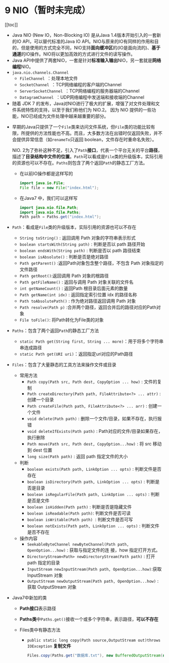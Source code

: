 # 9 NIO（暂时未完成）

[[toc]]

*   Java NIO (New IO，Non-Blocking IO) 是从Java 1.4版本开始引入的一套新的IO API，可以替代标准的Java IO API。NIO与原来的IO有同样的作用和目的，但是使用的方式完全不同，NIO支持**面向缓冲区**的(IO是面向流的)、**基于通道**的IO操作。NIO将以更加高效的方式进行文件的读写操作。
*   Java API中提供了两套NIO，一套是针对**标准输入输出**NIO，另一套就是**网络编程**NIO。
*   `java.nio.channels.Channel`
    *   `FileChannel `：处理本地文件 
    *   `SocketChannel `：TCP网络编程的客户端的Channel 
    *   `ServerSocketChannel `：TCP网络编程的服务器端的Channel 
    *   `DatagramChannel `：UDP网络编程中发送端和接收端的Channel 
*   随着 JDK 7 的发布，Java对NIO进行了极大的扩展，增强了对文件处理和文件系统特性的支持，以至于我们称他们为 NIO.2。 因为 NIO 提供的一些功能，NIO已经成为文件处理中越来越重要的部分。

-   早期的Java只提供了一个`File`类来访问文件系统，但`File`类的功能比较有限，所提供的方法性能也不高。而且，大多数方法在出错时仅返回失败，并不会提供异常信息（如`renameTo`只返回 boolean，文件存在时重命名失败）。

    NIO. 2为了弥补这种不足，引入了`Path`**接口**，代表一个平台无关的平台**路径**，描述了**目录结构中文件的位置**。`Path`可以看成是`File`类的升级版本，实际引用的资源也可以不存在。`Paths`则包含了两个返回`Path`的静态工厂方法。

    -   在以前IO操作都是这样写的

        ```java
        import java.io.File;
        File file = new File("index.html");
        ```

    *   在Java7 中，我们可以这样写

        ```java
        import java.nio.file.Path;
        import java.nio.file.Paths;
        Path path = Paths.get("index.html");		
        ```

        

-   `Path`：看成是`File`类的升级版本，实际引用的资源也可以不存在

    -   `String toString()` : 返回调用 Path 对象的字符串表示形式
    -   `boolean startsWith(String path)` : 判断是否以 path 路径开始
    -   `boolean endsWith(String path)` : 判断是否以 path 路径结束
    -   `boolean isAbsolute()` : 判断是否是绝对路径
    -   `Path getParent()` :返回Path对象包含整个路径，不包含 Path 对象指定的文件路径 
    -   `Path getRoot()`:返回调用 Path 对象的根路径
    -   `Path getFileName()` : 返回与调用 Path 对象关联的文件名
    -   `int getNameCount()` : 返回Path 根目录后面元素的数量
    -   `Path getName(int idx)` : 返回指定索引位置 idx 的路径名称
    -   `Path toAbsolutePath()` : 作为绝对路径返回调用 Path 对象
    -   `Path resolve(Path p)` :合并两个路径，返回合并后的路径对应的Path对象
    -   `File toFile()`: 将Path转化为File类的对象 

-   `Paths`：包含了两个返回`Path`的静态工厂方法

    -   `static Path get(String first, String ... more)`：用于将多个字符串串连成路径 
    -   `static Path get(URI uri)`：返回指定uri对应的Path路径 

-   `Files`：包含了大量静态的工具方法来操作文件或目录

    -   常用方法
        -   `Path copy(Path src, Path dest, CopyOption ... how)` : 文件的复制
        -   `Path createDirectory(Path path, FileAttribute<?> ... attr)` : 创建一个目录
        -   `Path createFile(Path path, FileAttribute<?> ... arr)` : 创建一个文件
        -   `void delete(Path path)` : 删除一个文件/目录，如果不存在，执行报错
        -   `void deleteIfExists(Path path)` : Path对应的文件/目录如果存在，执行删除
        -   `Path move(Path src, Path dest, CopyOption...how)` : 将 src 移动到 dest 位置 
        -   `long size(Path path)` : 返回 path 指定文件的大小 

    *   判断
        *   `boolean exists(Path path, LinkOption ... opts)` : 判断文件是否存在
        *   `boolean isDirectory(Path path, LinkOption ... opts)` : 判断是否是目录
        *   `boolean isRegularFile(Path path, LinkOption ... opts)` : 判断是否是文件 
        *   `boolean isHidden(Path path)` : 判断是否是隐藏文件
        *   `boolean isReadable(Path path)`: 判断文件是否可读
        *   `boolean isWritable(Path path) `: 判断文件是否可写
        *   `boolean notExists(Path path, LinkOption ... opts)` : 判断文件是否不存在 
    *   操作内容
        *   `SeekableByteChannel newByteChannel(Path path, OpenOption...how)` : 获取与指定文件的连 接，how 指定打开方式。 
        *   `DirectoryStream<Path> newDirectoryStream(Path path)` : 打开 path 指定的目录 
        *   `InputStream newInputStream(Path path, OpenOption...how)`:获取 InputStream 对象 
        *   `OutputStream newOutputStream(Path path, OpenOption...how)` : 获取 OutputStream 对象 

    

-   Java7中新加的类

    -   **Path接口**表示路径

    -   **Paths类**中`Paths.get()`接收一个或多个字符串，表示路径，**可以不存在**

    -   Files类中有静态方法

        -   `public static long copy(Path source,OutputStream out)throws IOException`   **复制文件**

            ```java
            Files.copy(Paths.get("数据库.txt"), new BufferedOutputStream(new                          FileOutputStream("copy数据库.txt")));
            ```

            

